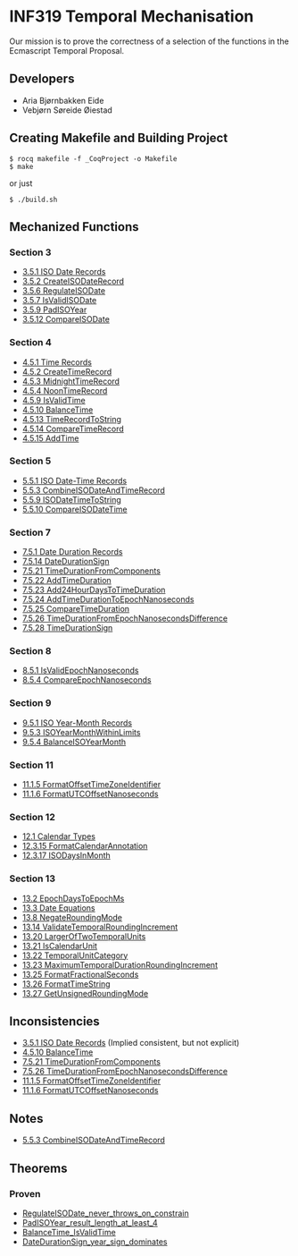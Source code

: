 # INF319 Temporal Mechanisation
Our mission is to prove the correctness of a selection of the functions in the Ecmascript Temporal Proposal.

## Developers
- Aria Bjørnbakken Eide
- Vebjørn Søreide Øiestad


## Creating Makefile and Building Project
```
$ rocq makefile -f _CoqProject -o Makefile
$ make
```

or just

```
$ ./build.sh
```

## Mechanized Functions
### Section 3
* [3.5.1 ISO Date Records](theories/Section3/ISODateRecord.v)
* [3.5.2 CreateISODateRecord](theories/Section3/CreateISODateRecord.v)
* [3.5.6 RegulateISODate](theories/Section3/RegulateISODate.v)
* [3.5.7 IsValidISODate](theories/Section3/IsValidISODate.v)
* [3.5.9 PadISOYear](theories/Section3/PadISOYear.v)
* [3.5.12 CompareISODate](theories/Section3/CompareISODate.v)
### Section 4
* [4.5.1 Time Records](theories/Section4/TimeRecord.v)
* [4.5.2 CreateTimeRecord](theories/Section4/CreateTimeRecord.v)
* [4.5.3 MidnightTimeRecord](theories/Section4/MidnightTimeRecord.v)
* [4.5.4 NoonTimeRecord](theories/Section4/NoonTimeRecord.v)
* [4.5.9 IsValidTime](theories/Section4/IsValidTime.v)
* [4.5.10 BalanceTime](theories/Section4/BalanceTime.v)
* [4.5.13 TimeRecordToString](theories/Section4/TimeRecordToString.v)
* [4.5.14 CompareTimeRecord](theories/Section4/CompareTimeRecord.v)
* [4.5.15 AddTime](theories/Section4/AddTime.v)
### Section 5
* [5.5.1 ISO Date-Time Records](theories/Section5/ISODateTimeRecord.v)
* [5.5.3 CombineISODateAndTimeRecord](theories/Section5/CombineISODateAndTimeRecord.v)
* [5.5.9 ISODateTimeToString](theories/Section5/ISODateTimeToString.v)
* [5.5.10 CompareISODateTime](theories/Section5/CompareISODateTime.v)
### Section 7
* [7.5.1 Date Duration Records](theories/Section7/DateDurationRecord.v)
* [7.5.14 DateDurationSign](theories/Section7/DateDurationSign.v)
* [7.5.21 TimeDurationFromComponents](theories/Section7/TimeDurationFromComponents.v)
* [7.5.22 AddTimeDuration](theories/Section7/AddTimeDuration.v)
* [7.5.23 Add24HourDaysToTimeDuration](theories/Section7/Add24HourDaysToTimeDuration.v)
* [7.5.24 AddTimeDurationToEpochNanoseconds](theories/Section7/AddTimeDurationToEpochNanoseconds.v)
* [7.5.25 CompareTimeDuration](theories/Section7/CompareTimeDuration.v)
* [7.5.26 TimeDurationFromEpochNanosecondsDifference](theories/Section7/TimeDurationFromEpochNanosecondsDifference.v)
* [7.5.28 TimeDurationSign](theories/Section7/TimeDurationSign.v)
### Section 8
* [8.5.1 IsValidEpochNanoseconds](theories/Section8/IsValidEpochNanoseconds.v)
* [8.5.4 CompareEpochNanoseconds](theories/Section8/CompareEpochNanoseconds.v)
### Section 9
* [9.5.1 ISO Year-Month Records](theories/Section9/ISOYearMonthRecord.v)
* [9.5.3 ISOYearMonthWithinLimits](theories/Section9/ISOYearMonthWithinLimits.v)
* [9.5.4 BalanceISOYearMonth](theories/Section9/BalanceISOYearMonth.v)
### Section 11
* [11.1.5 FormatOffsetTimeZoneIdentifier](theories/Section11/FormatOffsetTimeZoneIdentifier.v)
* [11.1.6 FormatUTCOffsetNanoseconds](theories/Section11/FormatUTCOffsetNanoseconds.v)
### Section 12
* [12.1 Calendar Types](theories/Section12/CalendarType.v)
* [12.3.15 FormatCalendarAnnotation](theories/Section12/FormatCalendarAnnotation.v)
* [12.3.17 ISODaysInMonth](theories/Section12/ISODaysInMonth.v)
### Section 13
* [13.2 EpochDaysToEpochMs](theories/Section13/EpochDaysToEpochMs.v)
* [13.3 Date Equations](theories/Section13/DateEquations.v)
* [13.8 NegateRoundingMode](theories/Section13/NegateRoundingMode.v)
* [13.14 ValidateTemporalRoundingIncrement](theories/Section13/ValidateTemporalRoundingIncrement.v)
* [13.20 LargerOfTwoTemporalUnits](theories/Section13/LargerOfTwoTemporalUnits.v)
* [13.21 IsCalendarUnit](theories/Section13/IsCalendarUnit.v)
* [13.22 TemporalUnitCategory](theories/Section13/TemporalUnitCategory.v)
* [13.23 MaximumTemporalDurationRoundingIncrement](theories/Section13/MaximumTemporalDurationRoundingIncrement.v)
* [13.25 FormatFractionalSeconds](theories/Section13/FormatFractionalSeconds.v)
* [13.26 FormatTimeString](theories/Section13/FormatTimeString.v)
* [13.27 GetUnsignedRoundingMode](theories/Section13/GetUnsignedRoundingMode.v)

## Inconsistencies
* [3.5.1 ISO Date Records](theories/Section3/ISODateRecord.v) (Implied consistent, but not explicit)
* [4.5.10 BalanceTime](theories/Section4/BalanceTime.v)
* [7.5.21 TimeDurationFromComponents](theories/Section7/TimeDurationFromComponents.v)
* [7.5.26 TimeDurationFromEpochNanosecondsDifference](theories/Section7/TimeDurationFromEpochNanosecondsDifference.v)
* [11.1.5 FormatOffsetTimeZoneIdentifier](theories/Section11/FormatOffsetTimeZoneIdentifier.v)
* [11.1.6 FormatUTCOffsetNanoseconds](theories/Section11/FormatUTCOffsetNanoseconds.v)

## Notes
* [5.5.3 CombineISODateAndTimeRecord](theories/Section5/Notes/CombineISODateAndTime.v)

## Theorems
### Proven
* [RegulateISODate_never_throws_on_constrain](theories/Section3/RegulateISODate.v)
* [PadISOYear_result_length_at_least_4](theories/Section3/PadISOYear.v)
* [BalanceTime_IsValidTime](theories/Section4/BalanceTime.v)
* [DateDurationSign_year_sign_dominates](theories/Section7/DateDurationSign.v)
